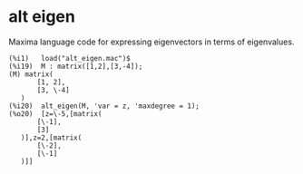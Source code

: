 # alt eigen

 Maxima language code for expressing eigenvectors in terms of eigenvalues.

 ~~~
(%i1)	load("alt_eigen.mac")$
(%i19)	M : matrix([1,2],[3,-4]);
(M)	matrix(
		[1,	2],
		[3,	\-4]
	)
(%i20)	alt_eigen(M, 'var = z, 'maxdegree = 1);
(%o20)	[z=\-5,[matrix(
		[\-1],
		[3]
	)],z=2,[matrix(
		[\-2],
		[\-1]
	)]]
 ~~~
